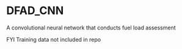 # DFAD_CNN
A convolutional neural network that conducts fuel load assessment

FYI Training data not included in repo
